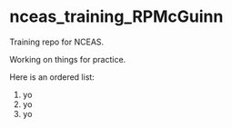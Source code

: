 # nceas_training_RPMcGuinn
Training repo for NCEAS.

Working on things for practice.  

Here is an ordered list: 

1. yo
2. yo
3. yo

